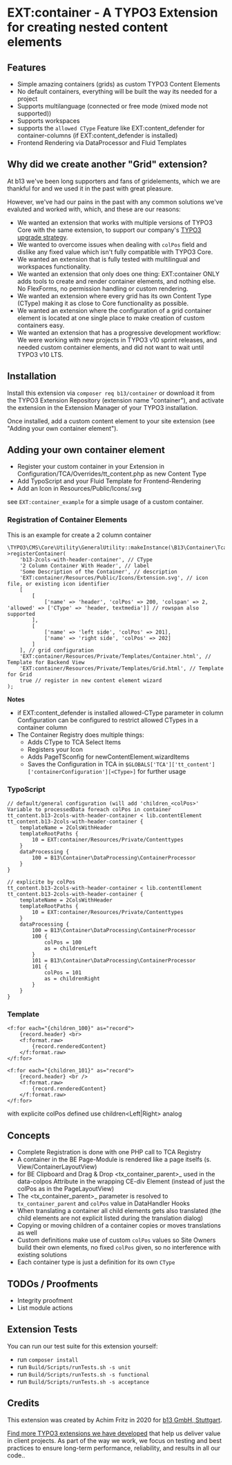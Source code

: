 # EXT:container - A TYPO3 Extension for creating nested content elements

## Features
- Simple amazing containers (grids) as custom TYPO3 Content Elements
- No default containers, everything will be built the way its needed for a project
- Supports multilanguage (connected or free mode (mixed mode not supported))
- Supports workspaces
- supports the `allowed CType` Feature like EXT:content_defender for container-columns (if EXT:content_defender is installed)
- Frontend Rendering via DataProcessor and Fluid Templates

## Why did we create another "Grid" extension?

At b13 we've been long supporters and fans of gridelements, which we are thankful for and we used it in the past with great pleasure.

However, we've had our pains in the past with any common solutions we've evaluted and worked with, which, and these are our reasons:

- We wanted an extension that works with multiple versions of TYPO3 Core with the same extension, to support our company's [TYPO3 upgrade strategy](https://b13.com/solutions/typo3-upgrades).
- We wanted to overcome issues when dealing with `colPos` field and dislike any fixed value which isn't fully compatible with TYPO3 Core.
- We wanted an extension that is fully tested with multilingual and workspaces functionality.
- We wanted an extension that only does one thing: EXT:container ONLY adds tools to create and render container elements, and nothing else. No FlexForms, no permission handling or custom rendering.
- We wanted an extension where every grid has its own Content Type (CType) making it as close to Core functionality as possible.
- We wanted an extension where the configuration of a grid container element is located at one single place to make creation of custom containers easy.
- We wanted an extension that has a progressive development workflow: We were working with new projects in TYPO3 v10 sprint releases, and needed custom container elements, and did not want to wait until TYPO3 v10 LTS.

## Installation

Install this extension via `composer req b13/container` or download it from the TYPO3 Extension Repository (extension name "container"), and activate
the extension in the Extension Manager of your TYPO3 installation.

Once installed, add a custom content element to your site extension (see "Adding your own container element").

## Adding your own container element

- Register your custom container in your Extension in Configuration/TCA/Overrides/tt_content.php as new Content Type
- Add TypoScript and your Fluid Template for Frontend-Rendering
- Add an Icon in Resources/Public/Icons/<CType>.svg

see `EXT:container_example` for a simple usage of a custom container.

### Registration of Container Elements

This is an example for create a 2 column container

    \TYPO3\CMS\Core\Utility\GeneralUtility::makeInstance(\B13\Container\Tca\Registry::class)->registerContainer(
        'b13-2cols-with-header-container', // CType
        '2 Column Container With Header', // label
        'Some Description of the Container', // description
        'EXT:container/Resources/Public/Icons/Extension.svg', // icon file, or existing icon identifier
        [
            [
                ['name' => 'header', 'colPos' => 200, 'colspan' => 2, 'allowed' => ['CType' => 'header, textmedia']] // rowspan also supported
            ],
            [
                ['name' => 'left side', 'colPos' => 201],
                ['name' => 'right side', 'colPos' => 202]
            ]
        ], // grid configuration
        'EXT:container/Resources/Private/Templates/Container.html', // Template for Backend View
        'EXT:container/Resources/Private/Templates/Grid.html', // Template for Grid
        true // register in new content element wizard
    );

__Notes__
- if EXT:content_defender is installed allowed-CType parameter in column Configuration can be configured to restrict allowed CTypes in a container column
- The Container Registry does multiple things:
  - Adds CType to TCA Select Items
  - Registers your Icon
  - Adds PageTSconfig for newContentElement.wizardItems
  - Saves the Configuration in TCA in ``$GLOBALS['TCA']['tt_content']['containerConfiguration'][<CType>]`` for further usage

### TypoScript

    // default/general configuration (will add 'children_<colPos>' Variable to processedData foreach colPos in container
    tt_content.b13-2cols-with-header-container < lib.contentElement
    tt_content.b13-2cols-with-header-container {
        templateName = 2ColsWithHeader
        templateRootPaths {
            10 = EXT:container/Resources/Private/Contenttypes
        }
        dataProcessing {
            100 = B13\Container\DataProcessing\ContainerProcessor
        }
    }

    // explicite by colPos
    tt_content.b13-2cols-with-header-container < lib.contentElement
    tt_content.b13-2cols-with-header-container {
        templateName = 2ColsWithHeader
        templateRootPaths {
            10 = EXT:container/Resources/Private/Contenttypes
        }
        dataProcessing {
            100 = B13\Container\DataProcessing\ContainerProcessor
            100 {
                colPos = 100
                as = childrenLeft
            }
            101 = B13\Container\DataProcessing\ContainerProcessor
            101 {
                colPos = 101
                as = childrenRight
            }
        }
    }


### Template

    <f:for each="{children_100}" as="record">
        {record.header} <br>
        <f:format.raw>
            {record.renderedContent}
        </f:format.raw>
    </f:for>

    <f:for each="{children_101}" as="record">
        {record.header} <br />
        <f:format.raw>
            {record.renderedContent}
        </f:format.raw>
    </f:for>

with explicite colPos defined use children<Left|Right> analog

## Concepts
- Complete Registration is done with one PHP call to TCA Registry
- A container in the BE Page-Module is rendered like a page itselfs (s. View/ContainerLayoutView)
- for BE Clipboard and Drag & Drop <tx_container_parent>_<colPos> used in the data-colpos Attribute in the wrapping CE-div Element (instead of just the colPos as in the PageLayoutView)
- The <tx_container_parent>_<colPos> parameter is resolved to `tx_container_parent` and `colPos` value in DataHandler Hooks
- When translating a container all child elements gets also translated (the child elements are not explicit listed during the translation dialog)
- Copying or moving children of a container copies or moves translations as well
- Custom definitions make use of custom `colPos` values so Site Owners build their own elements, no fixed `colPos` given, so no interference with existing solutions
- Each container type is just a definition for its own `CType`

## TODOs / Proofments
- Integrity proofment
- List module actions

## Extension Tests

You can run our test suite for this extension yourself:

- run `composer install`
- run `Build/Scripts/runTests.sh -s unit`
- run `Build/Scripts/runTests.sh -s functional`
- run `Build/Scripts/runTests.sh -s acceptance`

## Credits

This extension was created by Achim Fritz in 2020 for [b13 GmbH, Stuttgart](https://b13.com).

[Find more TYPO3 extensions we have developed](https://b13.com/useful-typo3-extensions-from-b13-to-you) that help us deliver value in client projects. As part of the way we work, we focus on testing and best practices to ensure long-term performance, reliability, and results in all our code..
